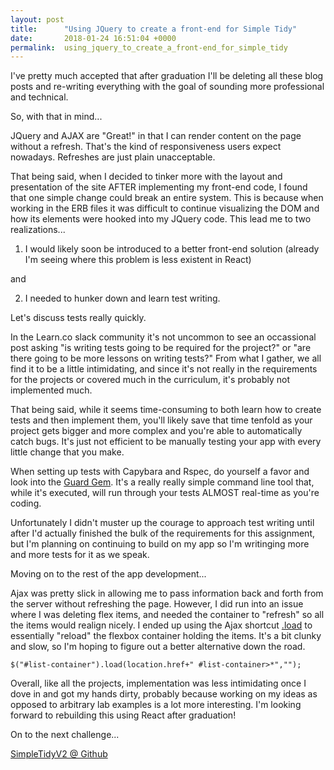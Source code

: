 ```yaml
---
layout: post
title:      "Using JQuery to create a front-end for Simple Tidy"
date:       2018-01-24 16:51:04 +0000
permalink:  using_jquery_to_create_a_front-end_for_simple_tidy
---
```



I've pretty much accepted that after graduation I'll be deleting all these blog posts and re-writing everything with the goal of sounding more professional and technical. 

So, with that in mind...

JQuery and AJAX are "Great!" in that I can render content on the page without a refresh.  That's the kind of responsiveness users expect nowadays. Refreshes are just plain unacceptable.

That being said, when I decided to tinker more with the layout and presentation of the site AFTER implementing my front-end code, I found that one simple change could break an entire system.  This is because when working in the ERB files it was difficult to continue visualizing the DOM and how its elements were hooked into my JQuery code.  This lead me to two realizations...

1. I would likely soon be introduced to a better front-end solution (already I'm seeing where this problem is less existent in React) 

and
 
2.  I needed to hunker down and learn test writing.


Let's discuss tests really quickly.


In the Learn.co slack community it's not uncommon to see an occassional post asking "is writing tests going to be required for the project?" or "are there going to be more lessons on writing tests?"  From what I gather, we all find it to be a little intimidating, and since it's not really in the requirements for the projects or covered much in the curriculum, it's probably not implemented much.

That being said, while it seems time-consuming to both learn how to create tests and then implement them, you'll likely save that time tenfold as your project gets bigger and more complex and you're able to automatically catch bugs.  It's just not efficient to be manually testing your app with every little change that you make.

When setting up tests with Capybara and Rspec, do yourself a favor and look into the [Guard Gem](https://github.com/guard/guard).  It's a really really simple command line tool that, while it's executed, will run through your tests ALMOST real-time as you're coding.

Unfortunately I didn't muster up the courage to approach test writing until after I'd actually finished the bulk of the requirements for this assignment, but I'm planning on continuing to build on my app so I'm writinging more and more tests for it as we speak.

Moving on to the rest of the app development...

Ajax was pretty slick in allowing me to pass information back and forth from the server without refreshing the page.  However, I did run into an issue where I was deleting flex items, and needed the container to "refresh" so all the items would realign nicely.  I ended up using the Ajax shortcut [.load](http://api.jquery.com/load/) to essentially "reload" the flexbox container holding the items.  It's a bit clunky and slow, so I'm hoping to figure out a better alternative down the road.

```$("#list-container").load(location.href+" #list-container>*","");```

Overall, like all the projects, implementation was less intimidating once I dove in and got my hands dirty, probably because working on my ideas as opposed to arbitrary lab examples is a lot more interesting.  I'm looking forward to rebuilding this using React after graduation!

On to the next challenge...

[SimpleTidyV2 @ Github](https://github.com/meebenitez/SimpleTidyV2/)
















